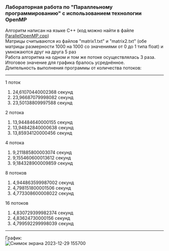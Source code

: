 <h3>Лабораторная работа по "Параллеьному программированию" с использованием технологии OpenMP</h3>
Алгоритм написан на языке C++ (код можно найти в файле <a href="https://github.com/TepTTuJla/ParallelOpenMP/blob/master/ParallelOpenMP/ParallelOpenMP.cpp">ParallelOpenMP.cpp</a>)</br>
Матрицы считываются из файлов "matrix1.txt" и "matrix2.txt" (обе матрицы размерности 1000 на 1000 со значениями от 0 до 1 типа float) и умножаются друг на друга 5 раз</br>
Работа алгоритма на одном и том же потоке осуществлялась 3 раза. Итоговое значение для графика бралось усреднённое.</br>
Длительность выполнения программы от количества потоков:</br>

------
1 поток
1) 24,61070440002368 секунд
2) 23,96687079998082 секунд
3) 23,50138809997588 секунд

2 потока
1) 13,94484640000155 секунд
2) 13,94842840000638 секунд
3) 13,85934120000456 секунд

4 потока
1) 9,211885800003074 секунд
2) 9,155460600013612 секунд
3) 9,184328900009859 секунд

8 потоков
1) 4,944863599987002 секунд
2) 4,798151800001506 секунд
3) 4,773308600008022 секунд

16 потоков
1) 4,830729399982374 секунд
2) 4,83624730000156 секунд
3) 4,799592299998039 секунд
-----
График:</br>
![Снимок экрана 2023-12-29 155700](https://github.com/TepTTuJla/ParallelOpenMP/assets/118662492/a500d83f-d8d7-4148-8494-3a64bddeb459)
